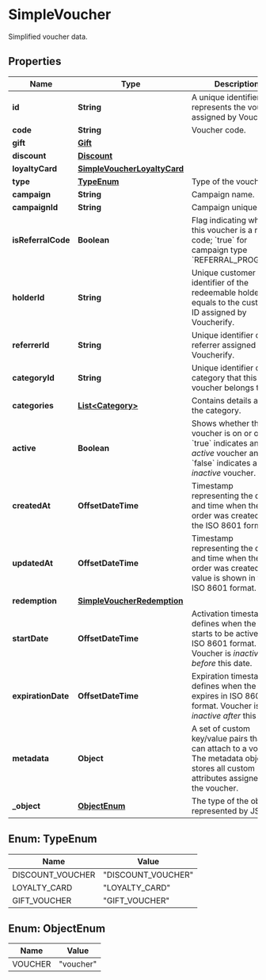 

# SimpleVoucher

Simplified voucher data.

## Properties

| Name | Type | Description |
|------------ | ------------- | ------------- |
|**id** | **String** | A unique identifier that represents the voucher assigned by Voucherify. |
|**code** | **String** | Voucher code. |
|**gift** | [**Gift**](Gift.md) |  |
|**discount** | [**Discount**](Discount.md) |  |
|**loyaltyCard** | [**SimpleVoucherLoyaltyCard**](SimpleVoucherLoyaltyCard.md) |  |
|**type** | [**TypeEnum**](#TypeEnum) | Type of the voucher. |
|**campaign** | **String** | Campaign name. |
|**campaignId** | **String** | Campaign unique ID. |
|**isReferralCode** | **Boolean** | Flag indicating whether this voucher is a referral code; &#x60;true&#x60; for campaign type &#x60;REFERRAL_PROGRAM&#x60;. |
|**holderId** | **String** | Unique customer identifier of the redeemable holder. It equals to the customer ID assigned by Voucherify. |
|**referrerId** | **String** | Unique identifier of the referrer assigned by Voucherify. |
|**categoryId** | **String** | Unique identifier of the category that this voucher belongs to. |
|**categories** | [**List&lt;Category&gt;**](Category.md) | Contains details about the category. |
|**active** | **Boolean** | Shows whether the voucher is on or off. &#x60;true&#x60; indicates an *active* voucher and &#x60;false&#x60; indicates an *inactive* voucher. |
|**createdAt** | **OffsetDateTime** | Timestamp representing the date and time when the order was created in the ISO 8601 format. |
|**updatedAt** | **OffsetDateTime** | Timestamp representing the date and time when the order was created. The value is shown in the ISO 8601 format. |
|**redemption** | [**SimpleVoucherRedemption**](SimpleVoucherRedemption.md) |  |
|**startDate** | **OffsetDateTime** | Activation timestamp defines when the code starts to be active in ISO 8601 format. Voucher is *inactive before* this date. |
|**expirationDate** | **OffsetDateTime** | Expiration timestamp defines when the code expires in ISO 8601 format.  Voucher is *inactive after* this date. |
|**metadata** | **Object** | A set of custom key/value pairs that you can attach to a voucher. The metadata object stores all custom attributes assigned to the voucher. |
|**_object** | [**ObjectEnum**](#ObjectEnum) | The type of the object represented by JSON. |



## Enum: TypeEnum

| Name | Value |
|---- | -----|
| DISCOUNT_VOUCHER | &quot;DISCOUNT_VOUCHER&quot; |
| LOYALTY_CARD | &quot;LOYALTY_CARD&quot; |
| GIFT_VOUCHER | &quot;GIFT_VOUCHER&quot; |



## Enum: ObjectEnum

| Name | Value |
|---- | -----|
| VOUCHER | &quot;voucher&quot; |



